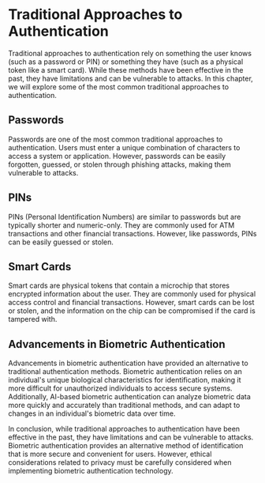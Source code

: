 Traditional Approaches to Authentication
=========================================================================================

Traditional approaches to authentication rely on something the user knows (such as a password or PIN) or something they have (such as a physical token like a smart card). While these methods have been effective in the past, they have limitations and can be vulnerable to attacks. In this chapter, we will explore some of the most common traditional approaches to authentication.

Passwords
---------

Passwords are one of the most common traditional approaches to authentication. Users must enter a unique combination of characters to access a system or application. However, passwords can be easily forgotten, guessed, or stolen through phishing attacks, making them vulnerable to attacks.

PINs
----

PINs (Personal Identification Numbers) are similar to passwords but are typically shorter and numeric-only. They are commonly used for ATM transactions and other financial transactions. However, like passwords, PINs can be easily guessed or stolen.

Smart Cards
-----------

Smart cards are physical tokens that contain a microchip that stores encrypted information about the user. They are commonly used for physical access control and financial transactions. However, smart cards can be lost or stolen, and the information on the chip can be compromised if the card is tampered with.

Advancements in Biometric Authentication
----------------------------------------

Advancements in biometric authentication have provided an alternative to traditional authentication methods. Biometric authentication relies on an individual's unique biological characteristics for identification, making it more difficult for unauthorized individuals to access secure systems. Additionally, AI-based biometric authentication can analyze biometric data more quickly and accurately than traditional methods, and can adapt to changes in an individual's biometric data over time.

In conclusion, while traditional approaches to authentication have been effective in the past, they have limitations and can be vulnerable to attacks. Biometric authentication provides an alternative method of identification that is more secure and convenient for users. However, ethical considerations related to privacy must be carefully considered when implementing biometric authentication technology.
